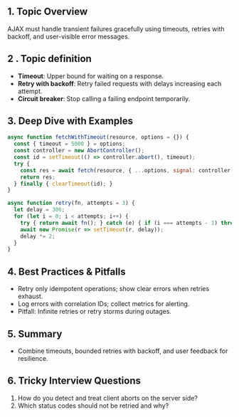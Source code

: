 ## 1. Topic Overview

AJAX must handle transient failures gracefully using timeouts, retries with backoff, and user-visible error messages.

## 2 . Topic definition

- **Timeout**: Upper bound for waiting on a response.
- **Retry with backoff**: Retry failed requests with delays increasing each attempt.
- **Circuit breaker**: Stop calling a failing endpoint temporarily.

## 3. Deep Dive with Examples

```js
async function fetchWithTimeout(resource, options = {}) {
  const { timeout = 5000 } = options;
  const controller = new AbortController();
  const id = setTimeout(() => controller.abort(), timeout);
  try {
    const res = await fetch(resource, { ...options, signal: controller.signal });
    return res;
  } finally { clearTimeout(id); }
}

async function retry(fn, attempts = 3) {
  let delay = 300;
  for (let i = 0; i < attempts; i++) {
    try { return await fn(); } catch (e) { if (i === attempts - 1) throw e; }
    await new Promise(r => setTimeout(r, delay));
    delay *= 2;
  }
}
```

## 4. Best Practices & Pitfalls

- Retry only idempotent operations; show clear errors when retries exhaust.
- Log errors with correlation IDs; collect metrics for alerting.
- Pitfall: Infinite retries or retry storms during outages.

## 5. Summary

- Combine timeouts, bounded retries with backoff, and user feedback for resilience.

## 6. Tricky Interview Questions

1) How do you detect and treat client aborts on the server side?
2) Which status codes should not be retried and why?
